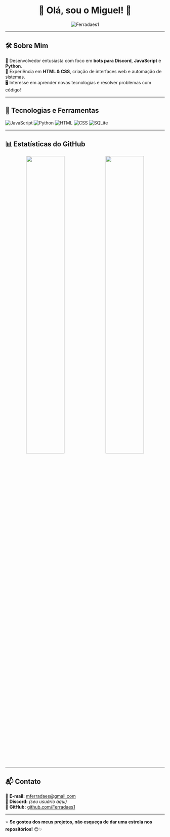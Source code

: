 <h1 align="center">👋 Olá, sou o Miguel! 🚀</h1>

<p align="center">
  <img src="https://komarev.com/ghpvc/?username=Ferradaes1&label=Profile%20views&color=0e75b6&style=flat" alt="Ferradaes1" />
</p>

---

## 🛠️ Sobre Mim

🎯 Desenvolvedor entusiasta com foco em **bots para Discord**, **JavaScript** e **Python**.\
📌 Experiência em **HTML & CSS**, criação de interfaces web e automação de sistemas.\
🖥️ Interesse em aprender novas tecnologias e resolver problemas com código!

---

## 🚀 Tecnologias e Ferramentas

![JavaScript](https://img.shields.io/badge/-JavaScript-F7DF1E?style=for-the-badge&logo=javascript&logoColor=black)
![Python](https://img.shields.io/badge/-Python-3776AB?style=for-the-badge&logo=python&logoColor=white)
![HTML](https://img.shields.io/badge/-HTML5-E34F26?style=for-the-badge&logo=html5&logoColor=white)
![CSS](https://img.shields.io/badge/-CSS3-1572B6?style=for-the-badge&logo=css3)
![SQLite](https://img.shields.io/badge/-SQLite-003B57?style=for-the-badge&logo=sqlite&logoColor=white)

---

## 📊 Estatísticas do GitHub

<p align="center">
  <img width="49%" src="https://github-readme-stats.vercel.app/api?username=Ferradaes1&show_icons=true&theme=radical" />
  <img width="49%" src="https://github-readme-streak-stats.herokuapp.com/?user=Ferradaes1&theme=radical" />
</p>

---

## 📬 Contato

📧 **E-mail:** [mferradaes@gmail.com](mailto:mferradaes@gmail.com)\
💬 **Discord:** *(seu usuário aqui)*\
🐍 **GitHub:** [github.com/Ferradaes1](https://github.com/Ferradaes1)

---

⭐ **Se gostou dos meus projetos, não esqueça de dar uma estrela nos repositórios!** 😊✨
